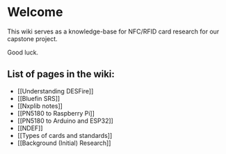 # Welcome
This wiki serves as a knowledge-base for NFC/RFID card research for our capstone project.

Good luck.
## List of pages in the wiki:
- [[Understanding DESFire]]
- [[Bluefin SRS]]
- [[Nxplib notes]]
- [[PN5180 to Raspberry Pi]]
- [[PN5180 to Arduino and ESP32]]
- [[NDEF]]
- [[Types of cards and standards]]
- [[Background (Initial) Research]]